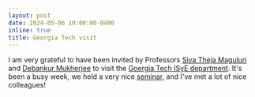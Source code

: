 ```yaml
---
layout: post
date: 2024-05-06 10:00:00-0400
inline: true
title: Georgia Tech visit
---
```


I am very grateful to have been invited by Professors [Siva Theja Maguluri]() and [Debankur Mukherjee]() to visit the [Goergia Tech ISyE department](). It's been a busy week, we held a very nice [seminar](/assets/pdf/gatech_talk_caching.pdf), and I've met a lot of nice colleagues!
